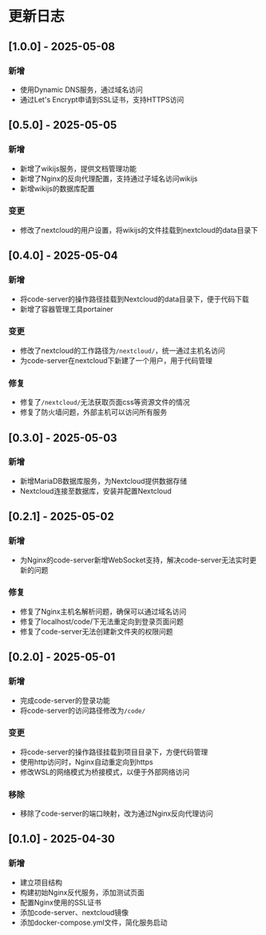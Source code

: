 # 更新日志

## [1.0.0] - 2025-05-08
### 新增

* 使用Dynamic DNS服务，通过域名访问
* 通过Let's Encrypt申请到SSL证书，支持HTTPS访问

## [0.5.0] - 2025-05-05
### 新增

* 新增了wikijs服务，提供文档管理功能
* 新增了Nginx的反向代理配置，支持通过子域名访问wikijs
* 新增wikijs的数据库配置

### 变更
* 修改了nextcloud的用户设置，将wikijs的文件挂载到nextcloud的data目录下

## [0.4.0] - 2025-05-04

### 新增

* 将code-server的操作路径挂载到Nextcloud的data目录下，便于代码下载
* 新增了容器管理工具portainer

### 变更

* 修改了nextcloud的工作路径为`/nextcloud/`，统一通过主机名访问
* 为code-server在nextcloud下新建了一个用户，用于代码管理

### 修复

* 修复了`/nextcloud/`无法获取页面css等资源文件的情况
* 修复了防火墙问题，外部主机可以访问所有服务

## [0.3.0] - 2025-05-03

### 新增

* 新增MariaDB数据库服务，为Nextcloud提供数据存储
* Nextcloud连接至数据库，安装并配置Nextcloud

## [0.2.1] - 2025-05-02

### 新增

* 为Nginx的code-server新增WebSocket支持，解决code-server无法实时更新的问题

### 修复

* 修复了Nginx主机名解析问题，确保可以通过域名访问
* 修复了localhost/code/下无法重定向到登录页面问题
* 修复了code-server无法创建新文件夹的权限问题

## [0.2.0] - 2025-05-01
### 新增

* 完成code-server的登录功能
* 将code-server的访问路径修改为`/code/`

### 变更

* 将code-server的操作路径挂载到项目目录下，方便代码管理
* 使用http访问时，Nginx自动重定向到https
* 修改WSL的网络模式为桥接模式，以便于外部网络访问

### 移除

* 移除了code-server的端口映射，改为通过Nginx反向代理访问

## [0.1.0] - 2025-04-30

### 新增

* 建立项目结构
* 构建初始Nginx反代服务，添加测试页面
* 配置Nginx使用的SSL证书
* 添加code-server、nextcloud镜像
* 添加docker-compose.yml文件，简化服务启动
